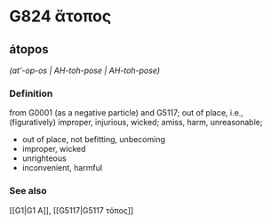 # G824 ἄτοπος

## átopos

_(at'-op-os | AH-toh-pose | AH-toh-pose)_

### Definition

from G0001 (as a negative particle) and G5117; out of place, i.e., (figuratively) improper, injurious, wicked; amiss, harm, unreasonable; 

- out of place, not befitting, unbecoming
- improper, wicked
- unrighteous
- inconvenient, harmful

### See also

[[G1|G1 Α]], [[G5117|G5117 τόπος]]
